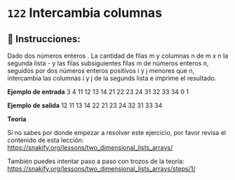  # `122` Intercambia columnas 

## 📝 Instrucciones:

Dado dos números enteros . La cantidad de filas m y columnas n de m x n la segunda lista - y las filas subsiguientes filas m de números enteros n, seguidos por dos números enteros positivos i y j menores que n, intercambia las columnas i y j de la segunds lista e imprime el resultado.

**Ejemplo de entrada**
3 4
11 12 13 14
21 22 23 24
31 32 33 34
0 1

**Ejemplo de salida**
12 11 13 14
22 21 23 24
32 31 33 34

**Teoría**

Si no sabes por donde empezar a resolver este ejercicio, por favor revisa el contenido de esta lección:
https://snakify.org/lessons/two_dimensional_lists_arrays/  

También puedes intentar paso a paso con trozos de la teoría:
https://snakify.org/lessons/two_dimensional_lists_arrays/steps/1/